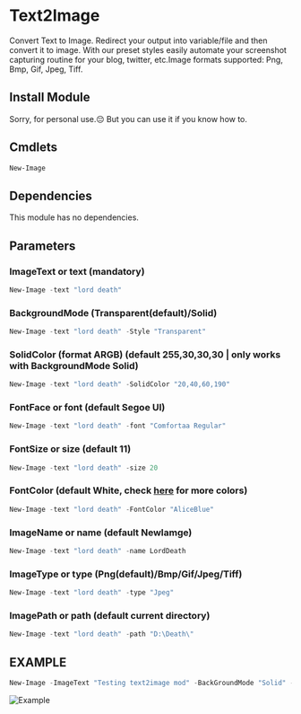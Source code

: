 # Text2Image
Convert Text to Image. Redirect your output into variable/file and then convert it to image. With our preset styles easily automate your screenshot capturing routine for your blog, twitter, etc.Image formats supported: Png, Bmp, Gif, Jpeg, Tiff.

## Install Module
Sorry, for personal use.😔
But you can use it if you know how to.

## Cmdlets
```powershell
New-Image
```

## Dependencies
This module has no dependencies.

## Parameters
### ImageText or text (mandatory)
```powershell
New-Image -text "lord death"
```
### BackgroundMode (Transparent(default)/Solid)
```powershell
New-Image -text "lord death" -Style "Transparent"
```
### SolidColor (format ARGB) (default 255,30,30,30 | only works with BackgroundMode Solid)
```powershell
New-Image -text "lord death" -SolidColor "20,40,60,190"
```
### FontFace or font (default Segoe UI)
```powershell
New-Image -text "lord death" -font "Comfortaa Regular"
```
### FontSize or size (default 11)
```powershell
New-Image -text "lord death" -size 20
```
### FontColor (default White, check [here](https://docs.microsoft.com/en-us/dotnet/api/system.drawing.brushes?view=net-5.0#properties) for more colors)
```powershell
New-Image -text "lord death" -FontColor "AliceBlue"
```
### ImageName or name (default NewIamge)
```powershell
New-Image -text "lord death" -name LordDeath
```
### ImageType or type (Png(default)/Bmp/Gif/Jpeg/Tiff)
```powershell
New-Image -text "lord death" -type "Jpeg"
```
### ImagePath or path (default current directory)
```powershell
New-Image -text "lord death" -path "D:\Death\"
```
## EXAMPLE
```powershell
New-Image -ImageText "Testing text2image mod" -BackGroundMode "Solid" -SolidColor "200, 255, 0, 255" -FontFace "Segoe UI Variable Display Semilight" -FontSize 18 -FontColor "MidnightBlue" -ImageName "LordDeath" -ImageType "png" 
```
![Example](https://github.com/deathcrafter/Text2Image/blob/master/LordDeath.png)
